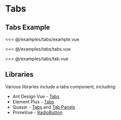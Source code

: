 <script setup>
import TabsExample from './example.vue'
</script>
# Tabs

## Tabs Example

<live-example>
  <tabs-example />
</live-example>

<<< @/examples/tabs/example.vue

<<< @/examples/tabs/tabs.vue

<<< @/examples/tabs/tab.vue

<!--
## Vue Patterns

## Missing Functionality

## Related Components
-->

## Libraries

Various libraries include a tabs component, including:

- Ant Design Vue - [Tabs](https://2x.antdv.com/components/tabs)
- Element Plus - [Tabs](https://element-plus.org/#/en-US/component/tabs)
- Quasar - [Tabs](https://quasar.dev/vue-components/tabs) and [Tab Panels](https://quasar.dev/vue-components/tab-panels)
- PrimeVue - [RadioButton](https://primefaces.org/primevue/showcase/#/tabview)
